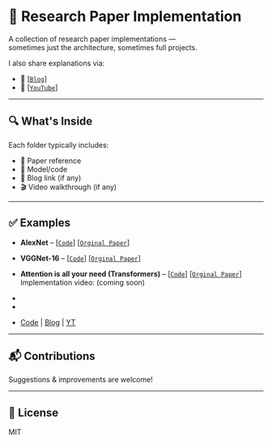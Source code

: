 # 📘 Research Paper Implementation

A collection of research paper implementations —  
sometimes just the architecture, sometimes full projects.

I also share explanations via:

- 📝 [[`Blog`](https://medium.com/@povashraful)] 
- 🎥 [[`YouTube`](https://www.youtube.com/@povashraful)] 



---

## 🔍 What's Inside

Each folder typically includes:

- 📄 Paper reference  
- 🧱 Model/code  
- 📝 Blog link (if any)  
- 🎬 Video walkthrough (if any)

---

## ✅ Examples

- **AlexNet** –  [[`Code`](https://github.com/povashraful/Research_paper_implementation/tree/main/AlexNet)] [[`Orginal Paper`](https://proceedings.neurips.cc/paper_files/paper/2012/file/c399862d3b9d6b76c8436e924a68c45b-Paper.pdf)] <br>

- **VGGNet-16** –  [[`Code`](https://github.com/povashraful/Research_paper_implementation/tree/main/AlexNet)] [[`Orginal Paper`](https://proceedings.neurips.cc/paper_files/paper/2012/file/c399862d3b9d6b76c8436e924a68c45b-Paper.pdf)] <br>

- **Attention is all your need (Transformers)** –  [[`Code`](https://github.com/povashraful/Research_paper_implementation/blob/main/Transformer_from_scratch.ipynb)] [[`Orginal Paper`](https://arxiv.org/abs/1706.03762)] Implementation video: (coming soon)
- 
-
-   [Code](#) | [Blog](#) | [YT](#)  


---

## 📬 Contributions

Suggestions & improvements are welcome!

---

## 📄 License

MIT











